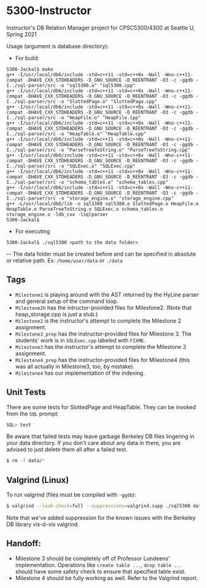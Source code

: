 # 5300-Instructor
Instructor's DB Relation Manager project for CPSC5300/4300 at Seattle U, Spring 2021

Usage (argument is database directory):
- For build:
```
5300-Jackal$ make
g++ -I/usr/local/db6/include -std=c++11 -std=c++0x -Wall -Wno-c++11-compat -DHAVE_CXX_STDHEADERS -D_GNU_SOURCE -D_REENTRANT -O3 -c -ggdb -I../sql-parser/src -o "sql5300.o" "sql5300.cpp"
g++ -I/usr/local/db6/include -std=c++11 -std=c++0x -Wall -Wno-c++11-compat -DHAVE_CXX_STDHEADERS -D_GNU_SOURCE -D_REENTRANT -O3 -c -ggdb -I../sql-parser/src -o "SlottedPage.o" "SlottedPage.cpp"
g++ -I/usr/local/db6/include -std=c++11 -std=c++0x -Wall -Wno-c++11-compat -DHAVE_CXX_STDHEADERS -D_GNU_SOURCE -D_REENTRANT -O3 -c -ggdb -I../sql-parser/src -o "HeapFile.o" "HeapFile.cpp"
g++ -I/usr/local/db6/include -std=c++11 -std=c++0x -Wall -Wno-c++11-compat -DHAVE_CXX_STDHEADERS -D_GNU_SOURCE -D_REENTRANT -O3 -c -ggdb -I../sql-parser/src -o "HeapTable.o" "HeapTable.cpp"
g++ -I/usr/local/db6/include -std=c++11 -std=c++0x -Wall -Wno-c++11-compat -DHAVE_CXX_STDHEADERS -D_GNU_SOURCE -D_REENTRANT -O3 -c -ggdb -I../sql-parser/src -o "ParseTreeToString.o" "ParseTreeToString.cpp"
g++ -I/usr/local/db6/include -std=c++11 -std=c++0x -Wall -Wno-c++11-compat -DHAVE_CXX_STDHEADERS -D_GNU_SOURCE -D_REENTRANT -O3 -c -ggdb -I../sql-parser/src -o "SQLExec.o" "SQLExec.cpp"
g++ -I/usr/local/db6/include -std=c++11 -std=c++0x -Wall -Wno-c++11-compat -DHAVE_CXX_STDHEADERS -D_GNU_SOURCE -D_REENTRANT -O3 -c -ggdb -I../sql-parser/src -o "schema_tables.o" "schema_tables.cpp"
g++ -I/usr/local/db6/include -std=c++11 -std=c++0x -Wall -Wno-c++11-compat -DHAVE_CXX_STDHEADERS -D_GNU_SOURCE -D_REENTRANT -O3 -c -ggdb -I../sql-parser/src -o "storage_engine.o" "storage_engine.cpp"
g++ -L/usr/local/db6/lib -o sql5300 sql5300.o SlottedPage.o HeapFile.o HeapTable.o ParseTreeToString.o SQLExec.o schema_tables.o storage_engine.o -ldb_cxx -lsqlparser
5300-Jackal$ 
```
- For executing
```
5300-Jackal$ ./sql5300 <path to the data folder>
```
-- The data folder must be created before and can be specified in absolute or relative path. Ex: `/home/user/data` or `./data`

## Tags
- <code>Milestone1</code> is playing around with the AST returned by the HyLine parser and general setup of the command loop.
- <code>Milestone2h</code> has the intructor-provided files for Milestone2. (Note that heap_storage.cpp is just a stub.)
- <code>Milestone2</code> is the instructor's attempt to complete the Milestone 2 assignment.
- <code>Milestone3_prep</code> has the instructor-provided files for Milestone 3. The students' work is in <code>SQLExec.cpp</code> labeled with <code>FIXME</code>.
- <code>Milestone3</code> has the instructor's attempt to complete the Milestone 3 assignment.
- <code>Milestone4_prep</code> has the instructor-provided files for Milestone4 (this was all actually in Milestone3, too, by mistake).
- <code>Milestone4</code> has our implementation of the indexing.
## Unit Tests
There are some tests for SlottedPage and HeapTable. They can be invoked from the <code>SQL</code> prompt:
```sql
SQL> test
```
Be aware that failed tests may leave garbage Berkeley DB files lingering in your data directory. If you don't care about any data in there, you are advised to just delete them all after a failed test.
```sh
$ rm -f data/*
```

## Valgrind (Linux)
To run valgrind (files must be compiled with <code>-ggdb</code>):
```sh
$ valgrind --leak-check=full --suppressions=valgrind.supp ./sql5300 data
```
Note that we've added suppression for the known issues with the Berkeley DB library <em>vis-à-vis</em> valgrind.

## Handoff:
- Milestone 3 should be completely off of Professor Lundeens' implementation. Operations like `create table ...`, `drop table ...` should have some safety check to ensure that specified table exist.
- Milestone 4 should be fully working as well. Refer to the Valgrind report.



